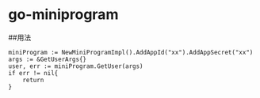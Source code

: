 # go-miniprogram

##用法

	miniProgram := NewMiniProgramImpl().AddAppId("xx").AddAppSecret("xx")
	args := &GetUserArgs{}
	user, err := miniProgram.GetUser(args)
	if err != nil{
		return 
	}
